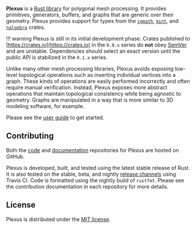 **Plexus** is a [Rust library](https://crates.io/crates/plexus) for polygonal
mesh processing. It provides primitives, generators, buffers, and graphs that
are generic over their geometry. Plexus provides support for types from the
[`cgmath`](https://crates.io/crates/cgmath),
[`mint`](https://crates.io/crates/mint), and
[`nalgebra`](https://crates.io/crates/nalgebra) crates.

!!! warning
    Plexus is still in its initial development phase. Crates published to
    [https://crates.io](https://crates.io) in the `0.0.x` series do **not** obey
    [SemVer](https://doc.rust-lang.org/cargo/reference/specifying-dependencies.html)
    and are unstable. Dependencies should select an exact version until the
    public API is stabilized in the `0.1.x` series.

Unlike many other mesh processing libraries, Plexus avoids exposing low-level
topological operations such as inserting individual vertices into a graph.
These kinds of operations are easily performed incorrectly and often require
manual verification. Instead, Plexus exposes more abstract operations that
maintain topological consistency while being agnostic to geometry. Graphs are
manipulated in a way that is more similar to 3D modeling software, for example.

Please see the [user guide](user-guide/getting-started.md) to get started.

## Contributing

Both the [code](https://github.com/olson-sean-k/plexus) and
[documentation](https://github.com/olson-sean-k/plexus-web) repositories for
Plexus are hosted on GitHub.

Plexus is developed, built, and tested using the latest stable release of Rust.
It is also tested on the stable, beta, and nightly [release
channels](https://doc.rust-lang.org/book/release-channels.html) using Travis
CI. Code is formatted using the nightly build of `rustfmt`. Please see the
contribution documentation in each repository for more details.

## License

Plexus is distributed under the [MIT
license](https://choosealicense.com/licenses/mit/).
